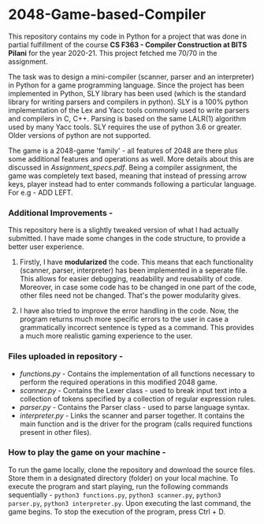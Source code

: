 # 2048-Game-based-Compiler
This repository contains my code in Python for a project that was done in partial fulfillment of the course **CS F363 - Compiler Construction at BITS Pilani** for the year 2020-21. This project fetched me 70/70 in the assignment.

The task was to design a mini-compiler (scanner, parser and an interpreter) in Python for a game programming language. Since the project has been implemented in Python, SLY library has been used (which is the standard library for writing parsers and compilers in python). SLY is a 100% python implementation of the Lex and Yacc tools commonly used to write parsers and compilers in C, C++. Parsing is based on the same LALR(1) algorithm used by many Yacc tools. SLY requires the use of python 3.6 or greater. Older versions of python are not supported.

The game is a 2048-game 'family' - all features of 2048 are there plus some additional features and operations as well. More details about this are discussed in *Assignment_specs.pdf*. Being a compiler assignment, the game was completely text based, meaning that instead of pressing arrow keys, player instead had to enter commands following a particular language. For e.g - ADD LEFT.

### Additional Improvements -
This repository here is a slightly tweaked version of what I had actually submitted. I have made some changes in the code structure, to provide a better user experience.
1. Firstly, I have **modularized** the code. This means that each functionality (scanner, parser, interpreter) has been implemented in a seperate file. This allows for easier debugging, readability and reusability of code. Moreover, in case some code has to be changed in one part of the code, other files need not be changed. That's the power modularity gives.

2. I have also tried to improve the error handling in the code. Now, the program returns much more specific errors to the user in case a grammatically incorrect sentence is typed as a command. This provides a much more realistic gaming experience to the user.

### Files uploaded in repository - 
* *functions.py* - Contains the implementation of all functions necessary to perform the required operations in this modified 2048 game.
* *scanner.py* - Contains the Lexer class - used to break input text into a collection of tokens specified by a collection of regular expression rules.
* *parser.py* - Contains the Parser class - used to parse language syntax.
* *interpreter.py* - Links the scanner and parser together. It contains the main function and is the driver for the program (calls required functions present in other files).

### How to play the game on your machine -
To run the game locally, clone the repository and download the source files. Store them in a designated directory (folder) on your local machine. To execute the program and start playing, run the following commands sequentially - `python3 functions.py`, `python3 scanner.py`, `python3 parser.py`, `python3 interpreter.py`. Upon executing the last command, the game begins. To stop the execution of the program, press Ctrl + D.
